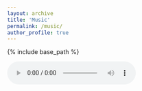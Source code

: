 ```yaml
---
layout: archive
title: 'Music'
permalink: /music/
author_profile: true
---
```


{% include base_path %}

<audio controls>
  <source src="/music/and_i_love_her.mp3" type="audio/mpeg">
Your browser does not support the audio element.
</audio>
